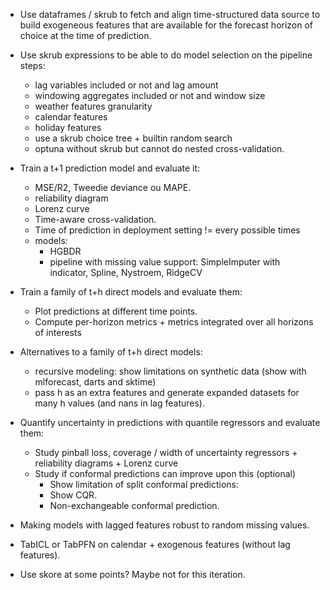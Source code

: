 - Use dataframes / skrub to fetch and align time-structured data source to
  build exogeneous features that are available for the forecast horizon of
  choice at the time of prediction.
- Use skrub expressions to be able to do model selection on the pipeline steps:
    - lag variables included or not and lag amount
    - windowing aggregates included or not and window size
    - weather features granularity
    - calendar features
    - holiday features
    - use a skrub choice tree + builtin random search
    - optuna without skrub but cannot do nested cross-validation.
- Train a t+1 prediction model and evaluate it:
    - MSE/R2, Tweedie deviance ou MAPE.
    - reliability diagram
    - Lorenz curve
    - Time-aware cross-validation.
    - Time of prediction in deployment setting != every possible times
    - models:
        - HGBDR
        - pipeline with missing value support: SimpleImputer with indicator, Spline, Nystroem, RidgeCV
- Train a family of t+h direct models and evaluate them:
    - Plot predictions at different time points.
    - Compute per-horizon metrics + metrics integrated over all horizons of interests
- Alternatives to a family of t+h direct models:
    - recursive modeling: show limitations on synthetic data (show with mlforecast, darts and sktime)
    - pass h as an extra features and generate expanded datasets for many h values (and nans in lag features).
- Quantify uncertainty in predictions with quantile regressors and evaluate them:
    - Study pinball loss, coverage / width of uncertainty regressors + reliability diagrams + Lorenz curve
    - Study if conformal predictions can improve upon this (optional)
        - Show limitation of split conformal predictions: 
        - Show CQR.
        - Non-exchangeable conformal prediction.

- Making models with lagged features robust to random missing values.
- TabICL or TabPFN on calendar + exogenous features (without lag features).

- Use skore at some points? Maybe not for this iteration.

